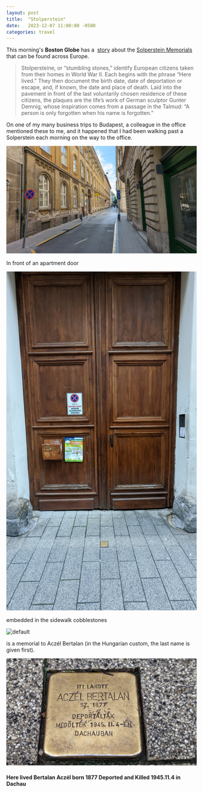 ```yaml
---
layout: post
title:  "Stolperstein"
date:   2023-12-07 11:00:00 -0500
categories: travel
---
```

This morning's **Boston Globe** has a  [story](https://www.bostonglobe.com/2023/12/07/lifestyle/all-across-europe-stumbling-stones-honor-victims-nazi-regime/?s_campaign=8315) about the [Solperstein Memorials](https://en.wikipedia.org/wiki/Stolperstein) that can be found across Europe. 

>Stolpersteine, or “stumbling stones,” identify European citizens taken from their homes in World War II. Each begins with the phrase “Here lived.” They then document the birth date, date of deportation or escape, and, if known, the date and place of death. Laid into the pavement in front of the last voluntarily chosen residence of these citizens, the plaques are the life’s work of German sculptor Gunter Demnig, whose inspiration comes from a passage in the Talmud: “A person is only forgotten when his name is forgotten.”

On one of my many business trips to Budapest, a colleague in the office mentioned these to me, and it happened that I had been walking past a Solperstein each morning on the way to the office.

![default](/images/scontext.jpg)

In front of an apartment door

![default](/images/sdoor.jpg)

embedded in the sidewalk cobblestones

![default](/images/swalk.jpg)

is a memorial to Aczél Bertalan (in the Hungarian custom, the last name is given first).

![default](/images/sstone.jpg)

#### Here lived Bertalan Aczél born 1877 Deported and Killed 1945.11.4 in Dachau
